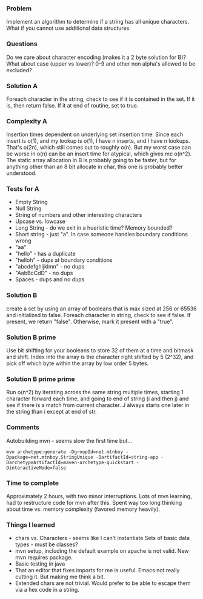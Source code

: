 ### Problem
Implement an algorithm to determine if a string has all unique characters. What if you cannot use additional data structures.

### Questions
Do we care about character encoding (makes it a 2 byte solution for B)? What about case (upper vs lower)? 0-9 and other non alpha's allowed to be excluded?

### Solution A
Foreach character in the string, check to see if it is contained in the set. If it is, then return false. If it at end of routine, set to true. 

### Complexity A
Insertion times dependent on underlying set insertion time. Since each insert is o(1), and my lookup is o(1), I have n inserts, and I have n lookups. That's o(2n), which still comes out to roughly o(n). But my worst case can be worse in o(n) can be an insert time for atypical, which gives me o(n^2). The static array allocation in B is probably going to be faster, but for anything other than an 8 bit allocate in char, this one is probably better understood.


### Tests for A
* Empty String
* Null String
* String of numbers and other interesting characters
* Upcase vs. lowcase
* Long String - do we exit in a hueristic time? Memory bounded?
* Short string - just "a". In case someone handles boundary conditions wrong
* "aa"
* "hello" - has a duplicate
* "helloh" - dups at boundary conditions
* "abcdefghijklmn" - no dups
* "AabBcCdD" - no dups
* Spaces - dups and no dups


### Solution B
create a set by using an array of booleans that is max sized at 256 or 65536 and initialized to false. Foreach character in string, check to see if false. If present, we return "false". Otherwise, mark it present with a "true".

### Solution B prime
Use bit shifting for your booleans to store 32 of them at a time and bitmask and shift.  Index into the array is the character right shifted by 5 (2^32), and pick off which byte within the array by low order 5 bytes.

### Solution B prime prime
Run o(n^2) by iterating across the same string multiple times, starting 1 character forward each time, and going to end of string (i and then j) and see if there is a match from current character. J always starts one later in the string than i except at end of str.




### Comments
Autobuilding mvn - seems slow the first time but...
```
mvn archetype:generate -DgroupId=net.mtnboy -Dpackage=net.mtnboy.StringUnique -DartifactId=string-app -DarchetypeArtifactId=maven-archetype-quickstart -DinteractiveMode=false
```

### Time to complete
Approximately 2 hours, with two minor interruptions. Lots of mvn learning, had to restructure code for mvn after this. Spent way too long thinking about time vs. memory complexity (favored memory heavily). 

### Things I learned
* chars vs. Characters - seems like I can't instantiate Sets of basic data types - must be classes?
* mvn setup, including the default example on apache is not valid. New mvn requires package.
* Basic testing in java
* That an editor that fixes imports for me is useful. Emacs not really cutting it. But making me think a bit.
* Extended chars are not trivial. Would prefer to be able to escape them via a hex code in a string.
